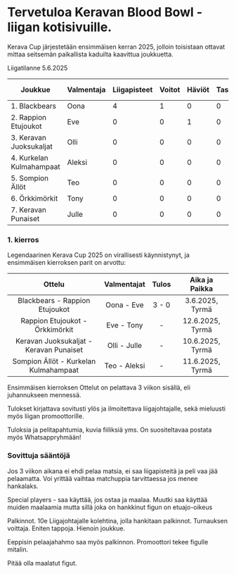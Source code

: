 # Tervetuloa Keravan Blood Bowl -liigan kotisivuille.
Kerava Cup järjestetään ensimmäisen kerran 2025, jolloin toisistaan ottavat mittaa seitsemän paikallista kaduilta kaavittua joukkuetta.

Liigatilanne 5.6.2025

| Joukkue                  | Valmentaja | Liigapisteet | Voitot | Häviöt | Tasapelit | Tehdyt Maalit | Kärsityt Maalit | Tuotetut uhrit | Kärsityt uhrit |
|--------------------------|------------|--------------|--------|--------|-----------|---------------|-----------------|----------------|----------------|
| 1. Blackbears            | Oona       | 4            | 1      | 0      | 0         | 3             | 0               | 1              | 2              |
| 2. Rappion Etujoukot     | Eve        | 0            | 0      | 1      | 0         | 0             | 3               | 2              | 1              |
| 3. Keravan Juoksukaljat  | Olli       | 0            | 0      | 0      | 0         | 0             | 0               | 0              | 0              |
| 4. Kurkelan Kulmahampaat | Aleksi     | 0            | 0      | 0      | 0         | 0             | 0               | 0              | 0              |
| 5. Sompion Ällöt         | Teo        | 0            | 0      | 0      | 0         | 0             | 0               | 0              | 0              |
| 6. Örkkimörkit           | Tony       | 0            | 0      | 0      | 0         | 0             | 0               | 0              | 0              |
| 7. Keravan Punaiset         | Julle      | 0            | 0      | 0      | 0         | 0             | 0               | 0              | 0              |


### 1. kierros 
Legendaarinen Kerava Cup 2025 on virallisesti käynnistynyt, ja ensimmäisen kierroksen parit on arvottu:

|                  Ottelu                 |  Valmentajat | Tulos | Aika ja Paikka |
|:---------------------------------------:|:------------:|:-----:|:--------------:|
| Blackbears - Rappion Etujoukot          | Oona - Eve   | 3 - 0 | 3.6.2025, Tyrmä|
| Rappion Etujoukot - Örkkimörkit         | Eve - Tony   | -     |12.6.2025, Tyrmä|
| Keravan Juoksukaljat - Keravan Punaiset | Olli - Julle | -     |10.6.2025, Tyrmä|
| Sompion Ällöt - Kurkelan Kulmahampaat   | Teo - Aleksi | -     |11.6.2025, Tyrmä|

Ensimmäisen kierroksen Ottelut on pelattava 3 viikon sisällä, eli juhannukseen mennessä. 

Tulokset kirjattava sovitusti ylös ja ilmoitettava liigajohtajalle, sekä mieluusti myös liigan promoottorille. 

Tuloksia ja pelitapahtumia, kuvia fiiliksiä yms. On suositeltavaa postata myös Whatsappryhmään!

### Sovittuja sääntöjä

Jos 3 viikon aikana ei ehdi pelaa matsia, ei saa liigapisteitä ja peli vaa jää pelaamatta. Voi yrittää vaihtaa matchuppia tarvittaessa jos menee hankalaks.

Special players - saa käyttää, jos ostaa ja maalaa. Muutki saa käyttää muiden maalaamia mutta sillä joka on hankkinut figun  on etuajo-oikeus

Palkinnot. 10e Liigajohtajalle kolehtina, jolla hankitaan palkinnot. Turnauksen voittaja. Eniten tappoja. Hienoin joukkue. 

Eeppisin pelaajahahmo saa myös palkinnon. Promoottori tekee figulle mitalin.

Pitää olla maalatut figut.
